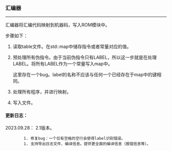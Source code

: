 ### 汇编器

***

汇编器将汇编代码映射到机器码，写入ROM模块中。

步骤如下：

 1. 读取table文件。在std::map中储存指令或者常量对应的值。

 2. 预处理所有伪指令。由于当前伪指令只有LABEL，所以这一步就是在处理LABEL。将所有LABEL作为一个常量写入map中。

    这里存在一个bug。label的名称不应该与任何一个已经存在于map中的键相同。

 3. 处理所有程序，并进行映射。

 4. 写入文件。



#### 更新日志：

2023.09.28： 2.1版本。

			1. 修复bug：一个仅有空格的空行会使得label识别错误。
			1. 支持导出日志文件、编译信息。提供更全面的编译信息（报错信息等）。